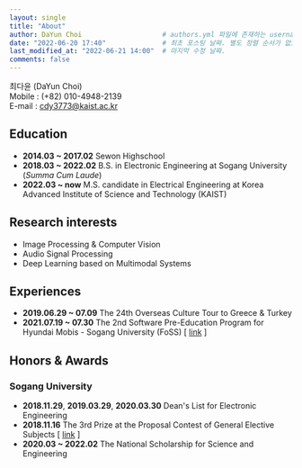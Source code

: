 ```yaml
---
layout: single
title: "About"
author: DaYun Choi                    # authors.yml 파일에 존재하는 username 값
date: "2022-06-20 17:40"              # 최초 포스팅 날짜. 별도 정렬 순서가 없으면 이 값으로 정렬됨. 파일명에 기록되어있다면 생략 가능.
last_modified_at: "2022-06-21 14:00"  # 마지막 수정 날짜.
comments: false
---
```


최다윤 (DaYun Choi)  
Mobile : (+82) 010-4948-2139  
E-mail : cdy3773@kaist.ac.kr

## Education
- **2014.03 ~ 2017.02**   Sewon Highschool
- **2018.03 ~ 2022.02**   B.S. in Electronic Engineering at Sogang University (_Summa Cum Laude_)
- **2022.03 ~ now**       M.S. candidate in Electrical Engineering at Korea Advanced Institute of Science and Technology (KAIST)

## Research interests
- Image Processing & Computer Vision
- Audio Signal Processing
- Deep Learning based on Multimodal Systems

## Experiences
- **2019.06.29 ~ 07.09**  The 24th Overseas Culture Tour to Greece & Turkey
- **2021.07.19 ~ 07.30**  The 2nd Software Pre-Education Program for Hyundai Mobis - Sogang University (FoSS) [ [link](https://jewel-emmental-07f.notion.site/FoSS-2-SW-1550c601fff34920a9844514472474d0) ]

## Honors & Awards
### Sogang University
- **2018.11.29**, **2019.03.29**, **2020.03.30** Dean's List for Electronic Engineering
- **2018.11.16** The 3rd Prize at the Proposal Contest of General Elective Subjects [ [link](http://wholeperson.sogang.ac.kr/front/boardlist.do?bbsconfig=1) ]
- **2020.03 ~ 2022.02** The National Scholarship for Science and Engineering

